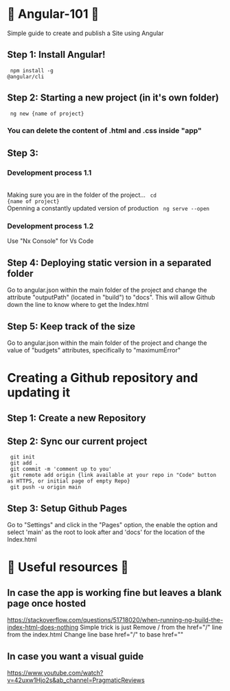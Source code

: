 # 📝 Angular-101 📝 
Simple guide to create and publish a Site using Angular

## Step 1: Install Angular!
<code> npm install -g @angular/cli<aio-angular-dist-tag class="pln"></aio-angular-dist-tag> </code>

## Step 2: Starting a new project (in it's own folder)
<code> ng new {name of project} </code>

### You can delete the content of .html and .css inside "app"

## Step 3:
### Development process 1.1
<br> Making sure you are in the folder of the project...
<code> cd {name of project} </code>
<br> Openning a constantly updated version of production
<code> ng serve --open </code>

### Development process 1.2
Use "Nx Console" for Vs Code

## Step 4: Deploying static version in a separated folder
Go to angular.json within the main folder of the project and change the attribute "outputPath" (located in "build") to "docs". This will allow Github down the line to know where to get the Index.html

## Step 5: Keep track of the size
Go to angular.json within the main folder of the project and change the value of "budgets" attributes, specifically
to "maximumError"

# Creating a Github repository and updating it
## Step 1: Create a new Repository
## Step 2: Sync our current project
<p>
  <code> git init </code>
  <br><code> git add . </code>
  <br><code> git commit -m 'comment up to you' </code>
  <br><code> git remote add origin {link available at your repo in "Code" button as HTTPS, or initial page of empty Repo} </code>
  <br><code> git push -u origin main </code>
</p>

## Step 3: Setup Github Pages
Go to "Settings" and click in the "Pages" option, the enable the option and select 'main' as the root to look after and 'docs' for the location of the Index.html


# 🚨 Useful resources 🚨
## In case the app is working fine but leaves a blank page once hosted
https://stackoverflow.com/questions/51718020/when-running-ng-build-the-index-html-does-nothing
Simple trick is just Remove / from the href="/" line from the index.html Change line base href="/" to base href=""
<br>
## In case you want a visual guide
https://www.youtube.com/watch?v=42uxw1Hjo2s&ab_channel=PragmaticReviews 
